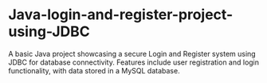 # Java-login-and-register-project-using-JDBC
A basic Java project showcasing a secure Login and Register system using JDBC for database connectivity. Features include user registration and login functionality, with data stored in a MySQL database. 
